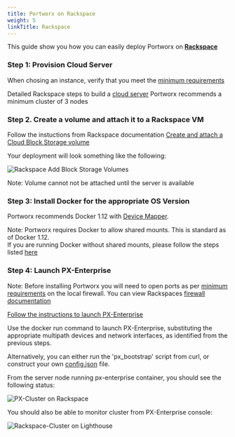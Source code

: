 ```yaml
---
title: Portworx on Rackspace
weight: 5
linkTitle: Rackspace
---
```


This guide show you how you can easily deploy Portworx on [**Rackspace**](http://https://www.rackspace.com/login)


### Step 1: Provision Cloud Server
When chosing an instance, verify that you meet the [minimum requirements](/#minimum-requirements)

Detailed Rackspace steps to build a [cloud server](https://support.rackspace.com/how-to/create-a-cloud-server/)
Portworx recommends a minimum cluster of 3 nodes



### Step 2. Create a volume and attach it to a Rackspace VM
Follow the instuctions from Rackspace documentation [Create and attach a Cloud Block Storage volume](https://support.rackspace.com/how-to/create-and-attach-a-cloud-block-storage-volume/)

Your deployment will look something like the following:

![Rackspace Add Block Storage Volumes](/img/rackspace-add-disk.png "Add Block Storage")


Note: Volume cannot not be attached until the server is available


### Step 3: Install Docker for the appropriate OS Version
Portworx recommends Docker 1.12 with [Device Mapper](https://docs.docker.com/engine/userguide/storagedriver/device-mapper-driver/#/configure-docker-with-devicemapper).

Note: Portworx requires Docker to allow shared mounts.  This is standard as of Docker 1.12.  
If you are running Docker without shared mounts, please follow the steps listed [here](/install-with-other/knowledge-base/shared-mount-propagation)


### Step 4: Launch PX-Enterprise
Note: Before installing Portworx you will need to open ports as per [minimum requirements](/#minimum-requirements) on the local firewall.  You can view Rackspaces [firewall documentation](https://support.rackspace.com/how-to/open-ports-in-the-linux-firewall-to-access-pop-and-imap-mail-servers/)

[Follow the instructions to launch PX-Enterprise](/#install-with-a-container-orchestrator)

Use the docker run command to launch PX-Enterprise, substituting the appropriate multipath devices and network interfaces, as identified from the previous steps.

Alternatively, you can either run the 'px_bootstrap' script from curl, or construct your own [config.json](/samples/control/config-json.md) file.

From the server node running px-enterprise container, you should see the following status:

![PX-Cluster on Rackspace](/img/rackspace-pxctl-status.png "PX-Cluster on Azure")


You should also be able to monitor cluster from PX-Enterprise console:

![Rackspace-Cluster on Lighthouse](/img/rackspace-cluster-on-lighthouse-updated.png "Rackspace-Cluster on Lighthouse")
